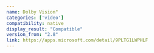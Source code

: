 ```yaml
---
name: Dolby Vision"
categories: ['video']
compatibility: native
display_result: "Compatible"
version_from: "2.8"
link: https://apps.microsoft.com/detail/9PLTG1LWPHLF
---
```

